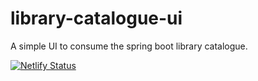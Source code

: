 # library-catalogue-ui
A simple UI to consume the spring boot library catalogue. 

[![Netlify Status](https://api.netlify.com/api/v1/badges/75691e57-38cc-499b-807d-34e9a8e3c99b/deploy-status)](https://app.netlify.com/sites/library-catalogue/deploys)